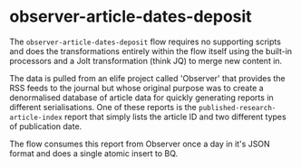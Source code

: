 # observer-article-dates-deposit

The `observer-article-dates-deposit` flow requires no supporting scripts and does the transformations entirely within 
the flow itself using the built-in processors and a Jolt transformation (think JQ) to merge new content in.

The data is pulled from an elife project called 'Observer' that provides the RSS feeds to the journal but whose original
purpose was to create a denormalised database of article data for quickly generating reports in different 
serialisations. One of these reports is the `published-research-article-index` report that simply lists the article ID 
and two different types of publication date. 

The flow consumes this report from Observer once a day in it's JSON format and does a single atomic insert to BQ.
